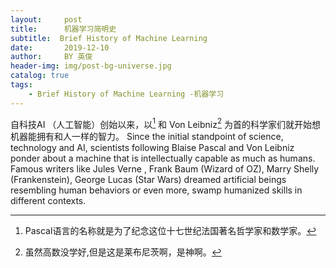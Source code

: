 ```yaml
---
layout:     post
title:      机器学习简明史
subtitle:  Brief History of Machine Learning
date:       2019-12-10
author:     BY 英俊
header-img: img/post-bg-universe.jpg
catalog: true
tags:
    - Brief History of Machine Learning -机器学习
---
```


自科技AI （人工智能）创始以来，以[^1]
和 Von Leibniz[^2]
为首的科学家们就开始想机器能拥有和人一样的智力。
Since the initial standpoint of science, technology and AI, scientists following Blaise Pascal and Von Leibniz ponder about a machine that is intellectually capable as much as humans. Famous writers like Jules
Verne , Frank Baum (Wizard of OZ), Marry Shelly (Frankenstein), George Lucas (Star Wars) dreamed artificial beings resembling human behaviors or even more, swamp humanized skills in different contexts.
 
[^1]: Pascal语言的名称就是为了纪念这位十七世纪法国著名哲学家和数学家。
[^2]: 虽然高数没学好,但是这是莱布尼茨啊，是神啊。
